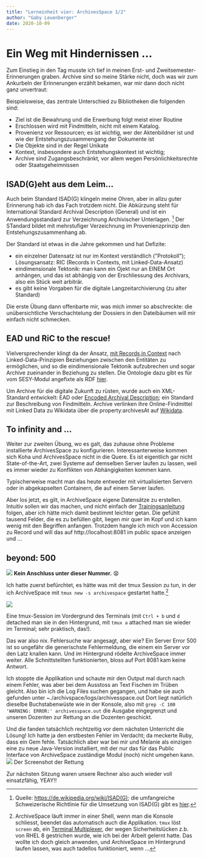 ```yaml
---
title: "Lerneinheit vier: ArchivesSpace 1/2"
author: "Gaby Leuenberger"
date: 2020-10-09
---
```

# Ein Weg mit Hindernissen ...

Zum Einstieg in den Tag musste ich tief in meinen Erst- und Zweitsemester-Erinnerungen graben. Archive sind so meine Stärke nicht, doch was wir zum Ankurbeln der Erinnerungen erzählt bekamen, war mir dann doch nicht ganz unvertraut:

Beispielsweise, das zentrale Unterschied zu Bibliotheken die folgenden sind:
* Ziel ist die Bewahrung und die Erwerbung folgt meist einer Routine
* Erschlossen wird mit Findmitteln, nicht mit einem Katalog.
* Provenienz vor Ressourcen; es ist wichtig, wer der Aktenbildner ist und wie der Entstehungszusammengang der Dokumente ist
* Die Objekte sind in der Regel Unikate
* Kontext, insbesondere auch Entstehungskontext ist wichtig;
* Archive sind Zugangsbeschränkt, vor allem wegen Persönlichkeitsrechte oder Staatsgeheimnissen

## ISAD(G)eht aus dem Leim...

Auch beim Standard ISAD(G) klingeln meine Ohren, aber in allzu guter Erinnerung hab ich das Fach trotzdem nicht. Die Abkürzung steht für International Standard Archival Description (General) und ist ein Anwendungsstandard zur Verzeichnung Archivischer Unterlagen. [^1] Der STandard bildet mit mehrstufiger Verzeichnung im Provenienzprinzip den Entstehungszusammenhang ab.

[^1]: Quelle: https://de.wikipedia.org/wiki/ISAD(G); die umfangreiche Schweizerische Richtlinie für die Umsetzung von ISAD(G) gibt es [hier](https://vsa-aas.ch/wp-content/uploads/2015/06/Richtlinien_ISAD_G_VSA_d.pdf).

Der Standard ist etwas in die Jahre gekommen und hat Defizite:
- ein einzelner Datensatz ist nur im Kontext verständlich ("Protokoll"); Lösungsansatz: RIC (Records in Contexts, mit Linked-Data-Ansatz)
- eindimensionale Tektonik: man kann ein Ojekt nur an EINEM Ort anhängen, und das ist abhängig von der Erschliessung des Archivars, also ein Stück weit arbiträr.
- es gibt keine Vorgaben für die digitale Langzeitarchivierung (zu alter Standard)

Die erste Übung dann offenbarte mir, was mich immer so abschreckte: die unübersichtliche Verschachtelung der Dossiers in den Dateibäumen will mir einfach nicht schmecken.

## EAD und RiC to the rescue!

Vielversprechender klingt da der Ansatz, [mit Records in Context](https://www.ica.org/standards/RiC/RiC-O_v0-1.html) nach Linked-Data-Prinzipien Beziehungen zwischen den Entitäten zu ermöglichen, und so die eindimensionale Tektonik aufzubrechen und sogar Archive zueinander in Beziehung zu stellen. Die Ontologie dazu gibt es für vom SESY-Modul angefixte als RDF [hier](https://www.ica.org/standards/RiC/RiC-O_v0-1.rdf).

<!---
Übung eins:
## Antworten auf die Fragen

Gruppe 1 (Zürich):

1. Trefferliste: Titel, Zeitraum, Signatur, BS zusätzlich Stufe,  Archivplan & Benützbarkeit
2. Verzeichnungsstufen: wird sowohl bie BS als auch bei ETH direkt in Suchergebnissen angezeigt. Bei ETH kann zusätzlich nach Verzeichnungsstufe gefiltert werden (Bestand, Serie, Dossier, Einzelstück...)
3. Informationsbereiche: in ETH nicht sofort erkennbar, Basel schon
4. Unterschiede: Basel ist übersichtlicher. Archivplansuche bei ETH etwas versteckt. Gibt es bei ETH eine Feldsuche? Umfangreiche Suchmöglichkeiten in Basel, bei ETH nicht ganz klar, ein Suchschlitz mit google-Prinzip, Bs auf Expertensuche ausgelegt
5. Vergleich Bibkatalog: Nicht auf Kontext, Fokus auf Exemplare
6. Sonstiges: ETH hat viel mehr resultate
-->
Um Archive für die digitale Zukunft zu rüsten, wurde auch ein XML-Standard entwickelt: EAD oder [Encoded Archival Description](https://de.wikipedia.org/wiki/Encoded_Archival_Description); ein Standard zur Beschreibung von Findmitteln. Archive verlinken ihre Online-Findmittel mit Linked Data zu Wikidata über die property:archivesAt auf [Wikidata](https://www.wikidata.org/wiki/Wikidata:Main_Page).

## To infinity and ...

Weiter zur zweiten Übung, wo es galt, das zuhause ohne Probleme installierte ArchivesSpace zu konfigurieren. Interessanterweise kommen sich Koha und ArchivesSpace nicht in die Quere. Es ist eigentlich gar nicht State-of-the-Art, zwei Systeme auf demselben Server laufen zu lassen, weil es immer wieder zu Konflikten von Abhängigkeiten kommen kann.

Typischerweise macht man das heute entweder mit virtualisierten Servern oder in abgekapselten Containern, die auf einem Server laufen.

Aber los jetzt, es gilt, in ArchiveSpace eigene Datensätze zu erstellen. Intuitiv sollen wir das machen, und nicht einfach der [Trainingsanleitung](https://guides.nyu.edu/ld.php?content_id=23198351) folgen, aber ich hätte mich damit bestimmt leichter getan. Die gefühlt tausend Felder, die es zu befüllen gibt, liegen mir quer im Kopf und ich kann wenig mit den Begriffen anfangen. Trotzdem hangle ich mich von Accession zu Record und will das auf http://localhost:8081 im public space anzeigen und ...

## beyond: 500
![](https://pad.gwdg.de/uploads/upload_58179a0d9e4fe84293c37a9f5fa1479f.png)
**Kein Anschluss unter dieser Nummer.** 😧

Ich hatte zuerst befürchtet, es hätte was mit der tmux Session zu tun, in der ich ArchiveSpace mit `tmux new -s archivespace` gestartet hatte.[^2]

![]({{site.baseurl}}/assets/archivespace_tmux.png)

Eine tmux-Session im Vordergrund des Terminals (mit `Ctrl + b` und `d` detached man sie in den Hintergrund, mit `tmux a` attached man sie wieder im Terminal; sehr praktisch, das!).

[^2]: ArchiveSpace läuft immer in einer Shell, wenn man die Konsole schliesst, beendet das automatisch auch die Applikation. `tmux` löst `screen` ab, ein [Terminal Multiplexer](https://en.wikipedia.org/wiki/GNU_Screen), der wegen Sicherheitslücken z.b. von RHEL 8 gestrichen wurde, wie ich bei der Arbeit gelernt hatte. Das wollte ich doch gleich anwenden, und ArchiveSpace im Hintergrund laufen lassen, was auch tadellos funktioniert, wenn ...

Das war also nix. Fehlersuche war angesagt, aber wie? Ein Server Error 500 ist so ungefähr die generischste Fehlermeldung, die einem ein Server vor den Latz knallen kann. Und im Hintergrund rödelte ArchiveSpace immer weiter. Alle Schnittstellten funktionierten, bloss auf Port 8081 kam keine Antwort.

Ich stoppte die Applikation und schaute mir den Output mal durch nach einem Fehler, was aber bei dem Ausstoss an Text Fischen im Trüben gleicht. Also bin ich die Log Files suchen gegangen, und habe sie auch gefunden unter ~./archivspace/logs/archivesspace.out Dort liegt natürlich dieselbe Buchstabenwüste wie in der Konsole, also mit `grep -C 100 'WARNING: ERROR:' archivesspace.out` die Ausgabe eingegrenzt und unseren Dozenten zur Rettung an die Dozenten geschickt.

Und die fanden tatsächlich rechtzeitig vor dem nächsten Unterricht die Lösung! Ich hatte ja den erstbesten Fehler im Verdacht; da meckerte Ruby, dass ein Gem fehle. Tatsächlich aber war bei mir und Melanie als einzigen eine zu neue Java-Version installiert, mit der nur das für das Public Interface von ArchiveSpace zuständige Modul (noch) nicht umgehen kann.
![]({{site.baseurl}}/assets/jdk.png)
Der Screenshot der Rettung

Zur nächsten Sitzung waren unsere Rechner also auch wieder voll einsatzfähig, YEAY!!
